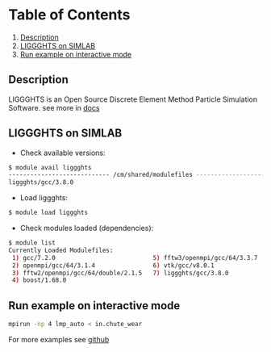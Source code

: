 # Table of Contents
1. [Description](#1)
2. [LIGGGHTS on SIMLAB](#2)
3. [Run example on interactive mode](#3)

## Description <a name="1"></a>

LIGGGHTS is an Open Source Discrete Element Method Particle Simulation Software. see more in [docs](https://www.cfdem.com/liggghts-open-source-discrete-element-method-particle-simulation-code)

## LIGGGHTS on SIMLAB <a name="2"></a>

- Check available versions:

```sh
$ module avail liggghts
---------------------------- /cm/shared/modulefiles ----------------------------
liggghts/gcc/3.8.0  
```

- Load liggghts:
```sh
$ module load liggghts
```

- Check modules loaded (dependencies):
```sh
$ module list
Currently Loaded Modulefiles:
 1) gcc/7.2.0                           5) fftw3/openmpi/gcc/64/3.3.7  
 2) openmpi/gcc/64/3.1.4                6) vtk/gcc/v8.0.1              
 3) fftw2/openmpi/gcc/64/double/2.1.5   7) liggghts/gcc/3.8.0          
 4) boost/1.68.0                       
```

## Run example on interactive mode <a name="3"></a>
```sh
mpirun -np 4 lmp_auto < in.chute_wear
```

For more examples see [github](https://github.com/ParticulateFlow/LIGGGHTS-PFM)
